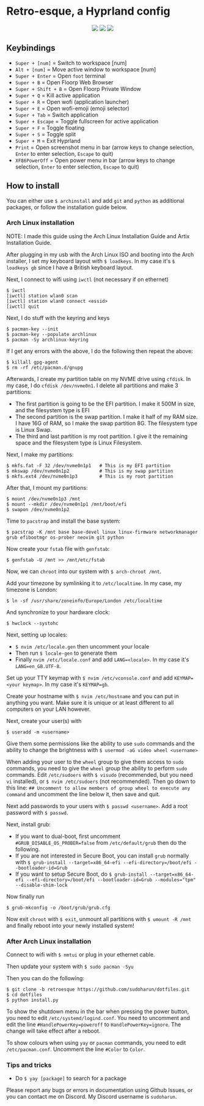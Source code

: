 # Retro-esque, a Hyprland config

<div align="center">
  <img src="./assets/hyprland1.png">
  <img src="./assets/hyprland2.png">
  <img src="./assets/hyprland3.png">
</div>

## Keybindings

- `Super + [num]` = Switch to workspace [num]
- `Alt + [num]` = Move active window to workspace [num]
- `Super + Enter` = Open `foot` terminal
- `Super + B` = Open Floorp Web Browser
- `Super + Shift + B` = Open Floorp Private Window
- `Super + Q` = Kill active application
- `Super + R` = Open wofi (application launcher)
- `Super + E` = Open wofi-emoji (emoji selector)
- `Super + Tab` = Switch application
- `Super + Escape` = Toggle fullscreen for active application
- `Super + F` = Toggle floating
- `Super + S` = Toggle split
- `Super + M` = Exit Hyprland
- `Print` = Open screenshot menu in bar (arrow keys to change selection, `Enter` to enter selection, `Escape` to quit)
- `XF86PowerOff` = Open power menu in bar (arrow keys to change selection, `Enter` to enter selection, `Escape` to quit)

## How to install

You can either use `$ archinstall` and add `git` and `python` as additional packages, or follow the installation guide below.

### Arch Linux installation

NOTE: I made this guide using the Arch Linux Installation Guide and Artix Installation Guide.

After plugging in my usb with the Arch Linux ISO and booting into the Arch installer, I set my keyboard layout with `$ loadkeys`. In my case it's `$ loadkeys gb` since I have a British keyboard layout.

Next, I connect to wifi using `iwctl` (not necessary if on ethernet)
```
$ iwctl
[iwctl] station wlan0 scan
[iwctl] station wlan0 connect <essid>
[iwctl] quit
```

Next, I do stuff with the keyring and keys
```
$ pacman-key --init
$ pacman-key --populate archlinux
$ pacman -Sy archlinux-keyring
```

If I get any errors with the above, I do the following then repeat the above:
```
$ killall gpg-agent
$ rm -rf /etc/pacman.d/gnupg
```

Afterwards, I create my partition table on my NVME drive using `cfdisk`. In my case, I do `cfdisk /dev/nvme0n1`.
I delete all partitions and make 3 partitions:
- The first partition is going to be the EFI partition. I make it 500M in size, and the filesystem type is EFI
- The second partition is the swap partition. I make it half of my RAM size. I have 16G of RAM, so I make the swap partition 8G. The filesystem type is Linux Swap.
- The third and last partition is my root partition. I give it the remaining space and the filesystem type is Linux Filesystem.

Next, I make my partitions:
```
$ mkfs.fat -F 32 /dev/nvme0n1p1   # This is my EFI partition
$ mkswap /dev/nvme0n1p2           # This is my swap partition
$ mkfs.ext4 /dev/nvme0n1p3        # This is my root partition
```

After that, I mount my partitions:
```
$ mount /dev/nvme0n1p3 /mnt
$ mount --mkdir /dev/nvme0n1p1 /mnt/boot/efi
$ swapon /dev/nvme0n1p2
```

Time to `pacstrap` and install the base system:
```
$ pacstrap -K /mnt base base-devel linux linux-firmware networkmanager grub efibootmgr os-prober neovim git python
```

Now create your `fstab` file with `genfstab`:
```
$ genfstab -U /mnt >> /mnt/etc/fstab
```

Now, we can `chroot` into our system with `$ arch-chroot /mnt`.

Add your timezone by symlinking it to `/etc/localtime`. In my case, my timezone is London:
```
$ ln -sf /usr/share/zoneinfo/Europe/London /etc/localtime
```

And synchronize to your hardware clock:
```
$ hwclock --systohc
```

Next, setting up locales:
- `$ nvim /etc/locale.gen` then uncomment your locale
- Then run `$ locale-gen` to generate them
- Finally `nvim /etc/locale.conf` and add `LANG=<locale>`. In my case it's `LANG=en_GB.UTF-8`.

Set up your TTY keymap with `$ nvim /etc/vconsole.conf` and add `KEYMAP=<your keymap>`. In my case it's `KEYMAP=gb`.

Create your hostname with `$ nvim /etc/hostname` and you can put in anything you want. Make sure it is unique or at least different to all computers on your LAN however.

Next, create your user(s) with 
```
$ useradd -m <username>
```

Give them some permissions like the ability to use `sudo` commands and the ability to change the brightness with `$ usermod -aG video wheel <username>`

When adding your user to the `wheel` group to give them access to `sudo` commands, you need to give the `wheel` group the ability to perform `sudo` commands. Edit `/etc/sudoers` with `$ visudo` (recommended, but you need `vi` installed), or `$ nvim /etc/sudoers` (not recommended). Then go down to this line: `## Uncomment to allow members of group wheel to execute any command` and uncomment the line below it, then save and quit.

Next add passwords to your users with `$ passwd <username>`. Add a root password with `$ passwd`.

Next, install grub:
- If you want to dual-boot, first uncomment `#GRUB_DISABLE_OS_PROBER=false` from `/etc/default/grub` then do the following.
- If you are not interested in Secure Boot, you can install `grub` normally with ```$ grub-install --target=x86_64-efi --efi-directory=/boot/efi --bootloader-id=Grub```
- If you want to setup Secure Boot, do ```$ grub-install --target=x86_64-efi --efi-directory=/boot/efi --bootloader-id=Grub --modules="tpm" --disable-shim-lock```

Now finally run
```
$ grub-mkconfig -o /boot/grub/grub.cfg
```

Now exit `chroot` with `$ exit`, unmount all partitions with `$ umount -R /mnt` and finally reboot into your newly installed system!

### After Arch Linux installation

Connect to wifi with `$ nmtui` or plug in your ethernet cable.

Then update your system with `$ sudo pacman -Syu`

Then you can do the following:
```
$ git clone -b retroesque https://github.com/sudoharun/dotfiles.git
$ cd dotfiles
$ python install.py
```

To show the shutdown menu in the bar when pressing the power button, you need to edit `/etc/systemd/logind.conf`. You need to uncomment and edit the line `#HandlePowerKey=poweroff` to `HandlePowerKey=ignore`. The change will take effect after a reboot.

To show colours when using `yay` or `pacman` commands, you need to edit `/etc/pacman.conf`. Uncomment the line `#Color` to `Color`.

### Tips and tricks

- Do `$ yay [package]` to search for a package


Please report any bugs or errors in documentation using Github Issues, or you can contact me on Discord. My Discord username is `sudoharun`.
